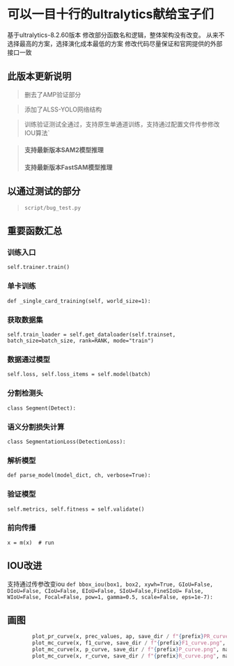 # 可以一目十行的ultralytics献给宝子们
基于ultralytics-8.2.60版本
修改部分函数名和逻辑，整体架构没有改变。
从来不选择最高的方案，选择演化成本最低的方案
修改代码尽量保证和官网提供的外部接口一致

## 此版本更新说明
> 删去了AMP验证部分

> 添加了ALSS-YOLO网络结构

> 训练验证测试全通过，支持原生单通道训练，支持通过配置文件传参修改IOU算法`

> #### 支持最新版本SAM2模型推理
> #### 支持最新版本FastSAM模型推理


## 以通过测试的部分
> `script/bug_test.py`



## 重要函数汇总


### 训练入口
`self.trainer.train()`


### 单卡训练

`def _single_card_training(self, world_size=1):`


### 获取数据集
`self.train_loader = self.get_dataloader(self.trainset, batch_size=batch_size, rank=RANK, mode="train")`


### 数据通过模型
`self.loss, self.loss_items = self.model(batch)`


### 分割检测头
`class Segment(Detect):`


### 语义分割损失计算
`class SegmentationLoss(DetectionLoss):`

### 解析模型
`def parse_model(model_dict, ch, verbose=True):`


### 验证模型
`self.metrics, self.fitness = self.validate()`


### 前向传播
`x = m(x)  # run`

## IOU改进
支持通过传参改变iou
`def bbox_iou(box1, box2, xywh=True, GIoU=False, DIoU=False, CIoU=False, EIoU=False, SIoU=False,FineSIoU= False, WIoU=False, Focal=False, pow=1, gamma=0.5, scale=False, eps=1e-7):`


## 画图
```python
        plot_pr_curve(x, prec_values, ap, save_dir / f"{prefix}PR_curve.png", names, on_plot=on_plot)
        plot_mc_curve(x, f1_curve, save_dir / f"{prefix}F1_curve.png", names, ylabel="F1", on_plot=on_plot)
        plot_mc_curve(x, p_curve, save_dir / f"{prefix}P_curve.png", names, ylabel="Precision", on_plot=on_plot)
        plot_mc_curve(x, r_curve, save_dir / f"{prefix}R_curve.png", names, ylabel="Recall", on_plot=on_plot)
```